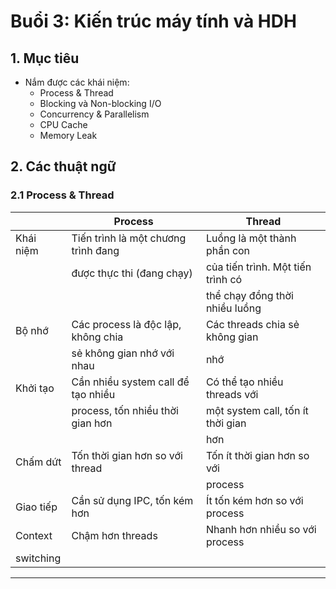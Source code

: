 # Buổi 3: Kiến trúc máy tính và HDH

## 1. Mục tiêu
* Nắm được các khái niệm:
    * Process & Thread
    * Blocking và Non-blocking I/O
    * Concurrency & Parallelism
    * CPU Cache
    * Memory Leak

## 2. Các thuật ngữ
### 2.1 Process & Thread

|           | Process                              | Thread                            |
| --------- | ------------------------------------ | --------------------------------- |
| Khái niệm | Tiến trình là một chương trình đang  | Luồng là một thành phần con       |
|           | được thực thi (đang chạy)            | của tiến trình. Một tiến trình có |
|           |                                      | thể chạy đồng thời nhiều luồng    |
| Bộ nhớ    | Các process là độc lập, không chia   | Các threads chia sẻ không gian    |
|           | sẻ không gian nhớ với nhau           | nhớ                               |
| Khởi tạo  | Cần nhiều system call để tạo nhiều   | Có thể tạo nhiều threads với      |
|           | process, tốn nhiều thời gian hơn     | một system call, tốn ít thời gian |
|           |                                      | hơn                               |
| Chấm dứt  | Tốn thời gian hơn so với thread      | Tốn ít thời gian hơn so với       |
|           |                                      | process                           |
| Giao tiếp | Cần sử dụng IPC, tốn kém hơn         | Ít tốn kém hơn so với process     |
| Context   | Chậm hơn threads                     | Nhanh hơn nhiều so với process     |
| switching |

---

